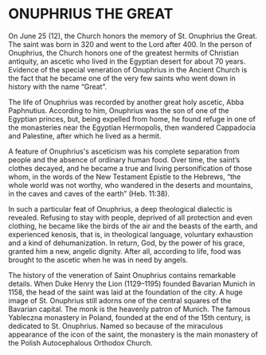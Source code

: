 # ONUPHRIUS THE GREAT

On June 25 (12), the Church honors the memory of St. Onuphrius the Great. The saint was born in 320 and went to the Lord after 400. In the person of Onuphrius, the Church honors one of the greatest hermits of Christian antiquity, an ascetic who lived in the Egyptian desert for about 70 years. Evidence of the special veneration of Onuphrius in the Ancient Church is the fact that he became one of the very few saints who went down in history with the name “Great”.

The life of Onuphrius was recorded by another great holy ascetic, Abba Paphnutius. According to him, Onuphrius was the son of one of the Egyptian princes, but, being expelled from home, he found refuge in one of the monasteries near the Egyptian Hermopolis, then wandered Cappadocia and Palestine, after which he lived as a hermit.

A feature of Onuphrius's asceticism was his complete separation from people and the absence of ordinary human food. Over time, the saint’s clothes decayed, and he became a true and living personification of those whom, in the words of the New Testament Epistle to the Hebrews, “the whole world was not worthy, who wandered in the deserts and mountains, in the caves and caves of the earth” (Heb. 11:38).

In such a particular feat of Onuphrius, a deep theological dialectic is revealed. Refusing to stay with people, deprived of all protection and even clothing, he became like the birds of the air and the beasts of the earth, and experienced kenosis, that is, in theological language, voluntary exhaustion and a kind of dehumanization. In return, God, by the power of his grace, granted him a new, angelic dignity. After all, according to life, food was brought to the ascetic when he was in need by angels.

The history of the veneration of Saint Onuphrius contains remarkable details. When Duke Henry the Lion (1129–1195) founded Bavarian Munich in 1158, the head of the saint was laid at the foundation of the city. A huge image of St. Onuphrius still adorns one of the central squares of the Bavarian capital. The monk is the heavenly patron of Munich. The famous Yableczna monastery in Poland, founded at the end of the 15th century, is dedicated to St. Onuphrius. Named so because of the miraculous appearance of the icon of the saint, the monastery is the main monastery of the Polish Autocephalous Orthodox Church.
